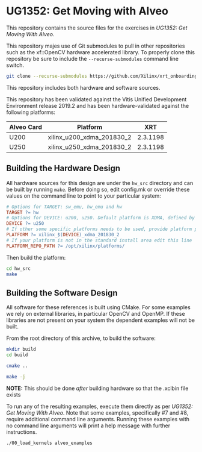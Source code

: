 # UG1352: Get Moving with Alveo

This repository contains the source files for the exercises in *UG1352: Get Moving
With Alveo*.

This repository majes use of Git submodules to pull in other repositories such as
the xf::OpenCV hardware accelerated library. To properly clone this repository
be sure to include the ```--recurse-submodules``` command line switch.

```bash
git clone --recurse-submodules https://github.com/Xilinx/xrt_onboarding.git
```

This repository includes both hardware and software sources.

This repository has been validated against the Vitis Unified Development Environment
release 2019.2 and has been hardware-validated against the following platforms:

| Alveo Card | Platform                  | XRT      |
| ---------- | ------------------------- | -------- |
| U200       | xilinx_u200_xdma_201830_2 | 2.3.1198 |
| U250       | xilinx_u250_xdma_201830_2 | 2.3.1198 |

## Building the Hardware Design

All hardware sources for this design are under the `hw_src` directory and can
be built by running `make`. Before doing so, edit config.mk or override these
values on the command line to point to your particular system:

```Makefile
# Options for TARGET: sw_emu, hw_emu and hw
TARGET ?= hw
# Options for DEVICE: u200, u250. Default platform is XDMA, defined by PLATFORM
DEVICE ?= u250
# If other some specific platforms needs to be used, provide platform path directly
PLATFORM ?= xilinx_$(DEVICE)_xdma_201830_2
# If your platform is not in the standard install area edit this line
PLATFORM_REPO_PATH ?= /opt/xilinx/platforms/
```

Then build the platform:

```bash
cd hw_src
make
```

## Building the Software Design

All software for these references is built using CMake. For some examples we rely
on external libraries, in particular OpenCV and OpenMP. If these libraries are not
present on your system the dependent examples will not be built.

From the root directory of this archive, to build the software:

```bash
mkdir build
cd build

cmake ..

make -j
```

**NOTE:** This should be done *after* building hardware so that the .xclbin file exists

To run any of the resulting examples, execute them directly as per *UG1352: Get Moving
With Alveo*. Note that some examples, specifically #7 and #8, require additional command line
arguments. Running these examples with no command line arguments will print a help
message with further instructions.

```bash
./00_load_kernels alveo_examples
```
